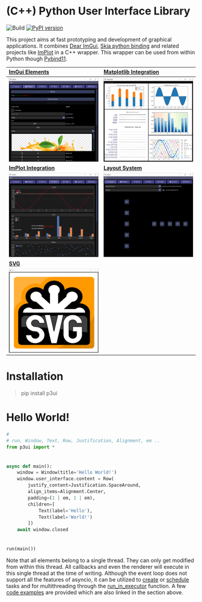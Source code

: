 # (C++) Python User Interface Library

![Build](https://github.com/0lru/p3ui/workflows/Build/badge.svg)
[![PyPI version](https://badge.fury.io/py/p3ui.svg)](https://badge.fury.io/py/p3ui)

This project aims at fast prototyping and development of graphical
applications. It combines [Dear ImGui](https://github.com/ocornut/imgui),
[Skia python binding](https://github.com/kyamagu/skia-python) and
related projects like [ImPlot](https://github.com/epezent/implot)
in a C++ wrapper.
This wrapper can be used from within Python though [Pybind11](https://github.com/pybind/pybind11).

[ImGui Elements](python/gallery) |  [Matplotlib Integration](demos/matplotlib)
:-------------------------|:-------------------------
![widgets](https://raw.githubusercontent.com/0lru/p3ui/main/doc/scr0.png)  |  ![matplotlib](https://raw.githubusercontent.com/0lru/p3ui/main/doc/scr1.png)|
**[ImPlot Integration](demos/gallery)** |  **[Layout System](demos/gallery)**|
![widgets](https://raw.githubusercontent.com/0lru/p3ui/main/doc/scr2.png)  |  ![matplotlib](https://raw.githubusercontent.com/0lru/p3ui/main/doc/scr3.png)
**[SVG](demos/canvas)** | |
![svg](https://raw.githubusercontent.com/0lru/p3ui/main/doc/scr4.png) | |

# Installation

> pip install p3ui

# Hello World!

```python
#
# run, Window, Text, Row, Justification, Alignment, em ..
from p3ui import *


async def main():
    window = Window(title='Hello World!')
    window.user_interface.content = Row(
        justify_content=Justification.SpaceAround,
        align_items=Alignment.Center,
        padding=(1 | em, 1 | em),
        children=[
            Text(label='Hello'),
            Text(label='World!')
        ])
    await window.closed


run(main())

```

Note that all elements belong to a single thread. They can only get modified from within this thread. All callbacks and even the renderer will execute in this single thread at the time of writing. Although the event loop does not support all the features of asyncio, it can be utilized to 
[create](https://docs.python.org/3/library/asyncio-task.html#asyncio.create_task) 
or 
[schedule](https://docs.python.org/3/library/asyncio-eventloop.html#asyncio.loop.call_soon)
tasks and for multithreading through the 
[run_in_executor](https://docs.python.org/3/library/asyncio-eventloop.html#asyncio.loop.run_in_executor)
function. A few [code examples](demos/) are provided which are also linked in the section above.
